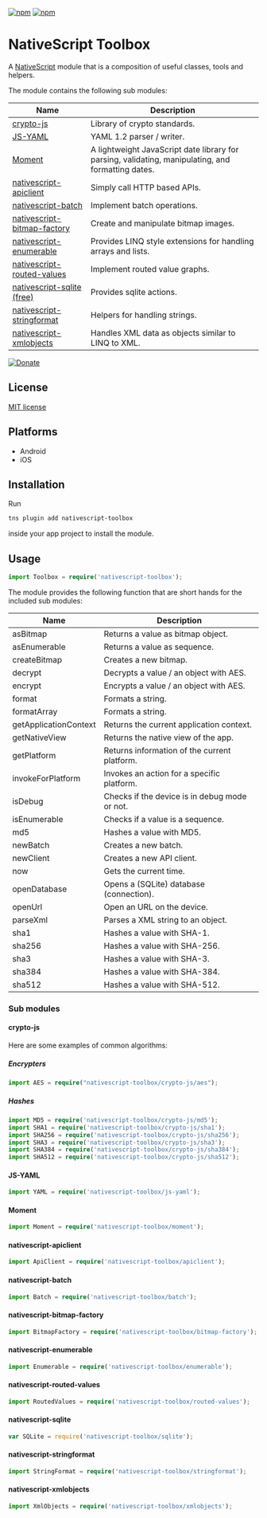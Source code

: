 [![npm](https://img.shields.io/npm/v/nativescript-toolbox.svg)](https://www.npmjs.com/package/nativescript-toolbox)
[![npm](https://img.shields.io/npm/dt/nativescript-toolbox.svg?label=npm%20downloads)](https://www.npmjs.com/package/nativescript-toolbox)

# NativeScript Toolbox

A [NativeScript](https://nativescript.org/) module that is a composition of useful classes, tools and helpers.

The module contains the following sub modules:

| Name | Description |
| ---- | --------- |
| [crypto-js](https://github.com/brix/crypto-js) | Library of crypto standards. |
| [JS-YAML](https://github.com/nodeca/js-yaml) | YAML 1.2 parser / writer. |
| [Moment](https://github.com/moment/moment) | A lightweight JavaScript date library for parsing, validating, manipulating, and formatting dates. |
| [nativescript-apiclient](https://github.com/mkloubert/nativescript-apiclient) | Simply call HTTP based APIs. |
| [nativescript-batch](https://github.com/mkloubert/nativescript-batch) | Implement batch operations. |
| [nativescript-bitmap-factory](https://github.com/mkloubert/nativescript-bitmap-factory) | Create and manipulate bitmap images. |
| [nativescript-enumerable](https://github.com/mkloubert/nativescript-enumerable) | Provides LINQ style extensions for handling arrays and lists. |
| [nativescript-routed-values](https://github.com/mkloubert/nativescript-routed-values) | Implement routed value graphs. |
| [nativescript-sqlite (free)](https://github.com/nathanaela/nativescript-sqlite) | Provides sqlite actions. |
| [nativescript-stringformat](https://github.com/mkloubert/nativescript-stringformat) | Helpers for handling strings. |
| [nativescript-xmlobjects](https://github.com/mkloubert/nativescript-xmlobjects) | Handles XML data as objects similar to LINQ to XML. |

[![Donate](https://img.shields.io/badge/Donate-PayPal-green.svg)](https://www.paypal.com/cgi-bin/webscr?cmd=_s-xclick&hosted_button_id=X493PDBNGKAGG)

## License

[MIT license](https://raw.githubusercontent.com/mkloubert/nativescript-toolbox/master/LICENSE)

## Platforms

* Android
* iOS

## Installation

Run

```bash
tns plugin add nativescript-toolbox
```

inside your app project to install the module.

## Usage

```typescript
import Toolbox = require('nativescript-toolbox');
```

The module provides the following function that are short hands for the included sub modules:

| Name | Description |
| ---- | --------- |
| asBitmap | Returns a value as bitmap object. |
| asEnumerable | Returns a value as sequence. |
| createBitmap | Creates a new bitmap. |
| decrypt | Decrypts a value / an object with AES. |
| encrypt | Encrypts a value / an object with AES. |
| format | Formats a string. |
| formatArray | Formats a string. |
| getApplicationContext | Returns the current application context. |
| getNativeView | Returns the native view of the app. |
| getPlatform | Returns information of the current platform. |
| invokeForPlatform | Invokes an action for a specific platform. |
| isDebug | Checks if the device is in debug mode or not. |
| isEnumerable | Checks if a value is a sequence. |
| md5 | Hashes a value with MD5. |
| newBatch | Creates a new batch. |
| newClient | Creates a new API client. |
| now | Gets the current time. |
| openDatabase | Opens a (SQLite) database (connection). |
| openUrl | Open an URL on the device. |
| parseXml | Parses a XML string to an object. |
| sha1 | Hashes a value with SHA-1. |
| sha256 | Hashes a value with SHA-256. |
| sha3 | Hashes a value with SHA-3. |
| sha384 | Hashes a value with SHA-384. |
| sha512 | Hashes a value with SHA-512. |

### Sub modules

#### crypto-js

Here are some examples of common algorithms:

##### Encrypters

```typescript
import AES = require("nativescript-toolbox/crypto-js/aes");
```

##### Hashes

```typescript
import MD5 = require('nativescript-toolbox/crypto-js/md5');
import SHA1 = require('nativescript-toolbox/crypto-js/sha1');
import SHA256 = require('nativescript-toolbox/crypto-js/sha256');
import SHA3 = require('nativescript-toolbox/crypto-js/sha3');
import SHA384 = require('nativescript-toolbox/crypto-js/sha384');
import SHA512 = require('nativescript-toolbox/crypto-js/sha512');
```

#### JS-YAML

```typescript
import YAML = require('nativescript-toolbox/js-yaml');
```

#### Moment

```typescript
import Moment = require('nativescript-toolbox/moment');
```

#### nativescript-apiclient

```typescript
import ApiClient = require('nativescript-toolbox/apiclient');
```

#### nativescript-batch

```typescript
import Batch = require('nativescript-toolbox/batch');
```

#### nativescript-bitmap-factory

```typescript
import BitmapFactory = require('nativescript-toolbox/bitmap-factory');
```

#### nativescript-enumerable

```typescript
import Enumerable = require('nativescript-toolbox/enumerable');
```

#### nativescript-routed-values

```typescript
import RoutedValues = require('nativescript-toolbox/routed-values');
```

#### nativescript-sqlite

```typescript
var SQLite = require('nativescript-toolbox/sqlite');
```

#### nativescript-stringformat

```typescript
import StringFormat = require('nativescript-toolbox/stringformat');
```

#### nativescript-xmlobjects

```typescript
import XmlObjects = require('nativescript-toolbox/xmlobjects');
```
